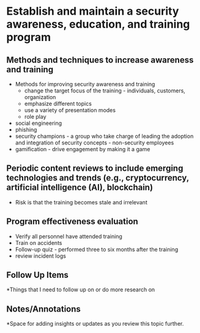 # Establish and maintain a security awareness, education, and training program
## Methods and techniques to increase awareness and training 
- Methods for improving security awareness and training
	- change the target focus of the training - individuals, customers, organization
	- emphasize different topics
	- use a variety of presentation modes
	- role play
- social engineering
- phishing
- security champions - a group who take charge of leading the adoption and integration of security concepts - non-security employees
- gamification - drive engagement by making it a game
## Periodic content reviews to include emerging technologies and trends (e.g., cryptocurrency, artificial intelligence (AI), blockchain)
- Risk is that the training becomes stale and irrelevant
## Program effectiveness evaluation
- Verify all personnel have attended training
- Train on accidents
- Follow-up quiz - performed three to six months after the training
- review incident logs 


## Follow Up Items
*Things that I need to follow up on or do more research on

## Notes/Annotations
*Space for adding insights or updates as you review this topic further.
